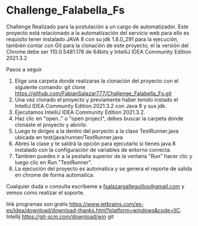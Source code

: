 # Challenge_Falabella_Fs
Challenge Realizado para la postulación a un cargo de automatizador.
Este proyecto está relacionado a la automatización del servicio web para ello es requisito tener instalado JAVA 8 con su jdk 1.8.0_291 para la ejecución, también contar con Git para la clonación de este proyecto, el la versión del Chrome debe ser 110.0.5481.178 de 64bits y IntelliJ IDEA Community Edition 2021.3.2 

Pasos a seguir
1. Elige una carpeta donde realizaras la clonación del proyecto con el siguiente comando: 
    git clone https://github.com/FabianSalazar777/Challenge_Falabella_Fs.git
2. Una vez clonado el proyecto y previamente haber tenido instado el IntelliJ IDEA Community Edition 2021.3.2 con Java 8 y sus jdk.
3. Ejecutamos  IntelliJ IDEA Community Edition 2021.3.2.
4. Haz clic en "open.." o "open project", debes buscar la carpeta donde clonaste el proyecto y abrirlo.
5. Luego te diriges a la dentro del poryecto a la clase TestRunner.java ubicada en test/java/runner/TestRunner.java
6. Abres la clase y te saldrá la opción para ejecutarlo si tienes java 8 instalado con la configuración de variables de entorno correcta.
7. Tambien puedes ir a la pestaña superior de la ventana "Run" hacer clic y luego clic en Run "TestRunner".
8. La ejecución del proyecto es automatica y se genera el reporte de salida en chrome de forma automatica.

Cualquier duda o consulta escribeme a fsalazargalleguillos@gmail.com y vemos como realizar el soporte.


link programas son gratis
https://www.jetbrains.com/es-es/idea/download/download-thanks.html?platform=windows&code=IIC. Intellij 
https://git-scm.com/download/win git

